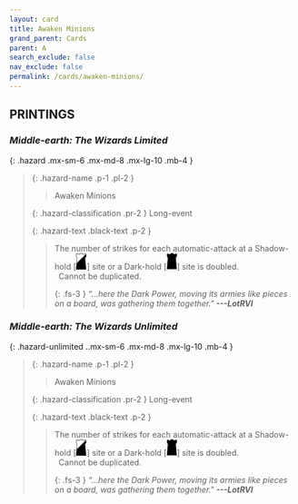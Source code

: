 ```yaml
---
layout: card
title: Awaken Minions
grand_parent: Cards
parent: A
search_exclude: false
nav_exclude: false
permalink: /cards/awaken-minions/
---
```


## PRINTINGS


### _Middle-earth: The Wizards Limited_

{: .hazard .mx-sm-6 .mx-md-8 .mx-lg-10 .mb-4 }
> {: .hazard-name .p-1 .pl-2 }
> > <div class="hazard-mp"></div>
> > <div class="card-name">Awaken Minions</div>
>
> {: .hazard-classification .pr-2 }
> Long-event
>
> {: .hazard-text .black-text .p-2 }
> > The number of strikes for each automatic-attack at a Shadow-hold \[![](/assets/images/shadow-hold.svg)] site or a Dark-hold \[![](/assets/images/dark-hold.svg)] site is doubled. <br>&ensp;Cannot be duplicated. 
> > 
> > {: .fs-3 } 
> > _“...here the Dark Power, moving its armies like pieces on a board, was gathering them together."_ ***---&#65279;LotRVI*** 
>

### _Middle-earth: The Wizards Unlimited_

{: .hazard-unlimited ..mx-sm-6 .mx-md-8 .mx-lg-10 .mb-4 }
> {: .hazard-name .p-1 .pl-2 }
> > <div class="hazard-mp"></div>
> > <div class="card-name">Awaken Minions</div>
>
> {: .hazard-classification .pr-2 }
> Long-event
>
> {: .hazard-text .black-text .p-2 }
> > The number of strikes for each automatic-attack at a Shadow-hold \[![](/assets/images/shadow-hold.svg)] site or a Dark-hold \[![](/assets/images/dark-hold.svg)] site is doubled. <br>&ensp;Cannot be duplicated. 
> > 
> > {: .fs-3 } 
> > _“...here the Dark Power, moving its armies like pieces on a board, was gathering them together."_ ***---&#65279;LotRVI*** 
>
